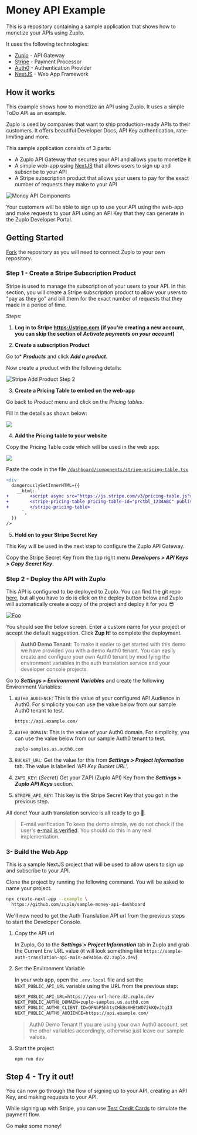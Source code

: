 # Money API Example

This is a repository containing a sample application that shows how to monetize your APIs using Zuplo.

It uses the following technologies:

- [Zuplo](https://zuplo.com) - API Gateway
- [Stripe](https://stripe.com) - Payment Processor
- [Auth0](https://auth0.com) - Authentication Provider
- [NextJS](https://nextjs.org) - Web App Framework

## How it works

This example shows how to monetize an API using Zuplo. It uses a simple ToDo API as an example.

Zuplo is used by companies that want to ship production-ready APIs to their customers. It offers beautiful Developer Docs, API Key authentication, rate-limiting and more.

This sample application consists of 3 parts:

- A Zuplo API Gateway that secures your API and allows you to monetize it
- A simple web-app using [NextJS](https://nextjs.org) that allows users to sign up and subscribe to your API
- A Stripe subscription product that allows your users to pay for the exact number of requests they make to your API

![Money API Components](./assets/money-api-components.png)

Your customers will be able to sign up to use your API using the web-app and make requests to your API using an API Key that they can generate in the Zuplo Developer Portal.

## Getting Started

[Fork](https://github.com/zuplo/money-api-example/fork) the repository as you will need to connect Zuplo to your own repository.

### Step 1 - Create a Stripe Subscription Product

Stripe is used to manage the subscription of your users to your API. In this section, you will create a Stripe subscription product to allow your users to "pay as they go" and bill them for the exact number of requests that they made in a period of time.

Steps:

1. **Log in to Stripe https://stripe.com (if you're creating a new account, you can skip the section of _Activate payments on your account_)**

2. **Create a subscription Product**

Go to* **_Products_** and click **_Add a product_**.  

Now create a product with the following details: 

![Stripe Add Product Step 2](./assets/stripe-add-product-step-2.png)

3. **Create a Pricing Table to embed on the web-app**

Go back to _Product_ menu and click on the _Pricing tables_. 

Fill in the details as shown below:

![](./assets/stripe-add-pricing-table-2.png)

4. **Add the Pricing table to your website**

Copy the Pricing Table code which will be used in the web app: 

![](./assets/stripe-add-pricing-table-4.png)

Paste the code in the file [`/dashboard/components/stripe-pricing-table.tsx`](./dashboard/components/stripe-pricing-table.tsx)

```diff
<div
  dangerouslySetInnerHTML={{
    __html: `
+        <script async src="https://js.stripe.com/v3/pricing-table.js"></script>
+        <stripe-pricing-table pricing-table-id="prctbl_1234ABC" publishable-key="pk_test_1234ABC">
+        </stripe-pricing-table>
      `,
  }}
/>
```

5. **Hold on to your Stripe Secret Key**

This Key will be used in the next step to configure the Zuplo API Gateway.

Copy the Stripe Secret Key from the top right menu **_Developers > API Keys > Copy Secret Key_**. 

### Step 2 - Deploy the API with Zuplo

This API is configured to be deployed to Zuplo. You can find the git repo
[here](https://github.com/zuplo/money-api-example), but all you have
to do is click on the deploy button below and Zuplo will automatically create a
copy of the project and deploy it for you 😎

[![Foo](https://cdn.zuplo.com/www/zupit.svg)](http://portal.zuplo.com/zup-it?sourceRepoUrl=https://github.com/zuplo/sample-money-api.git)

You should see the below screen. Enter a custom name for your project or accept
the default suggestion. Click **Zup It!** to complete the deployment.

> **Auth0 Demo Tenant**:
> To make it easier to get started with this demo we have provided you with a demo
> Auth0 tenant. You can easily create and configure your own Auth0 tenant by
> modifying the environment variables in the auth translation service and your
> developer console projects.

Go to **_Settings > Environment Variables_** and create the following
Environment Variables:

1. `AUTH0_AUDIENCE`: This is the value of your configured API Audience in Auth0.
   For simplicity you can use the value below from our sample Auth0 tenant to
   test.

   ```
   https://api.example.com/
   ```

1. `AUTH0_DOMAIN`: This is the value of your Auth0 domain. For simplicity, you
   can use the value below from our sample Auth0 tenant to test.

   ```
   zuplo-samples.us.auth0.com
   ```

1. `BUCKET_URL`: Get the value for this from **_Settings > Project
   Information_** tab. The value is labelled ‘_API Key Bucket URL_’.
1. `ZAPI_KEY`: (_Secret_) Get your ZAPI (Zuplo API) Key from the **_Settings >
   Zuplo API Keys_** section.
1. `STRIPE_API_KEY`: This key is the Stripe Secret Key that you got in the
   previous step.

All done! Your auth translation service is all ready to go 👏.

> E-mail verification
> To keep the demo simple, we do not check if the user's
> [e-mail is verified](https://auth0.com/docs/manage-users/user-accounts/verify-emails).
> You should do this in any real implementation.

### 3- Build the Web App

This is a sample NextJS project that will be used to allow users to sign up and
subscribe to your API.

Clone the project by running the following command. You will be asked to name your project.

```sh
npx create-next-app --example \
  https://github.com/zuplo/sample-money-api-dashboard
```

We'll now need to get the Auth Translation API url from the previous steps to
start the Developer Console.

1.  Copy the API url

    In Zuplo, Go to the **_Settings > Project Information_** tab in Zuplo and
    grab the Current Env URL value (it will look something like
    `https://sample-auth-translation-api-main-a494b6a.d2.zuplo.dev`)

2.  Set the Environment Variable

    In your web app, open the `.env.local` file and set the
    `NEXT_PUBLIC_API_URL` variable using the URL from the previous step:

    ```txt title=.env.local {1}
    NEXT_PUBLIC_API_URL=https://you-url-here.d2.zuplo.dev
    NEXT_PUBLIC_AUTH0_DOMAIN=zuplo-samples.us.auth0.com
    NEXT_PUBLIC_AUTH0_CLIENT_ID=OFNbP5hhtsCHkBsXHEtWO72kKQvJtgI3
    NEXT_PUBLIC_AUTH0_AUDIENCE=https://api.example.com/
    ```

    > Auth0 Demo Tenant
    > If you are using your own Auth0 account, set the other variables
    > accordingly, otherwise just leave our sample values.

3.  Start the project

    ```
    npm run dev
    ```
## Step 4 - Try it out!

You can now go through the flow of signing up to your API, creating an API Key, and making requests to your API.

While signing up with Stripe, you can use [Test Credit Cards](https://stripe.com/docs/testing) to simulate the payment flow.

Go make some money!
